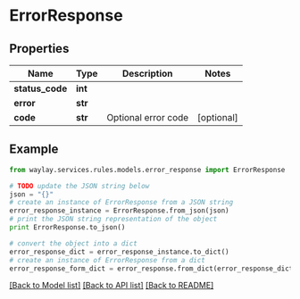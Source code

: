 # ErrorResponse


## Properties

Name | Type | Description | Notes
------------ | ------------- | ------------- | -------------
**status_code** | **int** |  | 
**error** | **str** |  | 
**code** | **str** | Optional error code | [optional] 

## Example

```python
from waylay.services.rules.models.error_response import ErrorResponse

# TODO update the JSON string below
json = "{}"
# create an instance of ErrorResponse from a JSON string
error_response_instance = ErrorResponse.from_json(json)
# print the JSON string representation of the object
print ErrorResponse.to_json()

# convert the object into a dict
error_response_dict = error_response_instance.to_dict()
# create an instance of ErrorResponse from a dict
error_response_form_dict = error_response.from_dict(error_response_dict)
```
[[Back to Model list]](../README.md#documentation-for-models) [[Back to API list]](../README.md#documentation-for-api-endpoints) [[Back to README]](../README.md)


